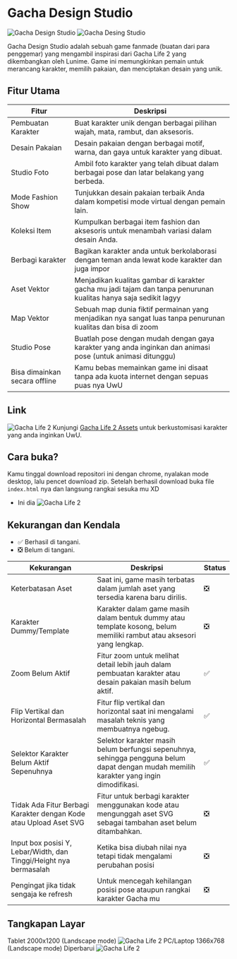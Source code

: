 # Gacha Design Studio

![Gacha Design Studio](archanaberry/banner.png)
![Gacha Desing Studio](archanaberry/icon.png)

Gacha Design Studio adalah sebuah game fanmade (buatan dari para penggemar) yang mengambil inspirasi dari Gacha Life 2 yang dikembangkan oleh Lunime. Game ini memungkinkan pemain untuk merancang karakter, memilih pakaian, dan menciptakan desain yang unik.

## Fitur Utama

| Fitur             | Deskripsi                                                                                   |
|-------------------|----------------------------------------------------------------------------------------------|
| Pembuatan Karakter| Buat karakter unik dengan berbagai pilihan wajah, mata, rambut, dan aksesoris.               |
| Desain Pakaian    | Desain pakaian dengan berbagai motif, warna, dan gaya untuk karakter yang dibuat.            |
| Studio Foto       | Ambil foto karakter yang telah dibuat dalam berbagai pose dan latar belakang yang berbeda.  |
| Mode Fashion Show | Tunjukkan desain pakaian terbaik Anda dalam kompetisi mode virtual dengan pemain lain.      |
| Koleksi Item      | Kumpulkan berbagai item fashion dan aksesoris untuk menambah variasi dalam desain Anda.      |
| Berbagi karakter  | Bagikan karakter anda untuk berkolaborasi dengan teman anda lewat kode karakter dan juga impor |
| Aset Vektor       | Menjadikan kualitas gambar di karakter gacha mu jadi tajam dan tanpa penurunan kualitas hanya saja sedikit lagyy |
| Map Vektor        | Sebuah map dunia fiktif permainan yang menjadikan nya sangat luas tanpa penurunan kualitas dan bisa di zoom |
| Studio Pose       | Buatlah pose dengan mudah dengan gaya karakter yang anda inginkan dan animasi pose (untuk animasi ditunggu) |
| Bisa dimainkan secara offline | Kamu bebas memainkan game ini disaat tanpa ada kuota internet dengan sepuas puas nya UwU |

## Link

![Gacha Life 2](archanaberry/gachaassets.png)
Kunjungi [Gacha Life 2 Assets](https://drive.google.com/file/d/1RKEoUYibFckKS10PS7cGm9bbfmgZJIp2/view?usp=drive_link) untuk berkustomisasi karakter yang anda inginkan UwU.

## Cara buka?
Kamu tinggal download repositori ini dengan chrome, nyalakan mode desktop, lalu pencet download zip.
Setelah berhasil download buka file `index.html` nya dan langsung rangkai sesuka mu XD

* Ini dia
![Gacha Life 2](archanaberry/downloadrepo.png)

## Kekurangan dan Kendala

* ✅ Berhasil di tangani.
* ❎ Belum di tangani.

| Kekurangan                                    | Deskripsi                                                                                      | Status |
|-----------------------------------------------|------------------------------------------------------------------------------------------------|--------|
| Keterbatasan Aset                             | Saat ini, game masih terbatas dalam jumlah aset yang tersedia karena baru dirilis.             | ❎ |
| Karakter Dummy/Template                       | Karakter dalam game masih dalam bentuk dummy atau template kosong, belum memiliki rambut atau aksesori yang lengkap. | ❎ |
| Zoom Belum Aktif                              | Fitur zoom untuk melihat detail lebih jauh dalam pembuatan karakter atau desain pakaian masih belum aktif. | ✅ |
| Flip Vertikal dan Horizontal Bermasalah      | Fitur flip vertikal dan horizontal saat ini mengalami masalah teknis yang membuatnya ngebug.   | ✅ |
| Selektor Karakter Belum Aktif Sepenuhnya     | Selektor karakter masih belum berfungsi sepenuhnya, sehingga pengguna belum dapat dengan mudah memilih karakter yang ingin dimodifikasi. | ✅ |
| Tidak Ada Fitur Berbagi Karakter dengan Kode atau Upload Aset SVG | Fitur untuk berbagi karakter menggunakan kode atau mengunggah aset SVG sebagai tambahan aset belum ditambahkan. | ❎ |
| Input box posisi Y, Lebar/Width, dan Tinggi/Height nya bermasalah | Ketika bisa diubah nilai nya tetapi tidak mengalami perubahan posisi | ❎ |
| Pengingat jika tidak sengaja ke refresh | Untuk mencegah kehilangan posisi pose ataupun rangkai karakter Gacha mu | ❎ |

## Tangkapan Layar

Tablet 2000x1200 (Landscape mode)
![Gacha Life 2](archanaberry/screenshot2.png)
PC/Laptop 1366x768 (Landscape mode)
Diperbarui
![Gacha Life 2](archanaberry/screenshot1.png)
